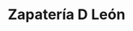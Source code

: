 ---
title: "Zapatería D León"
url: /villa-de-alvarez/zapateria-d-leon-avenida-benito-juarez/
shop: zapatos
---
